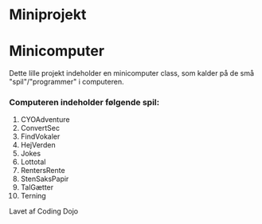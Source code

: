 # Miniprojekt

<h1>Minicomputer</h1>

Dette lille projekt indeholder en minicomputer class, som kalder på 
de små "spil"/"programmer" i computeren. 

<h3>Computeren indeholder følgende spil:</h3>

1. CYOAdventure
2. ConvertSec
3. FindVokaler
4. HejVerden
5. Jokes
6. Lottotal
7. RentersRente
8. StenSaksPapir
9. TalGætter
10. Terning


Lavet af Coding Dojo 



